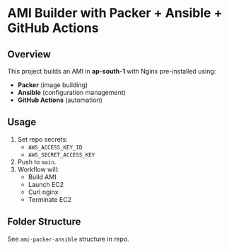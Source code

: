 # AMI Builder with Packer + Ansible + GitHub Actions

## Overview
This project builds an AMI in **ap-south-1** with Nginx pre-installed using:
- **Packer** (image building)
- **Ansible** (configuration management)
- **GitHub Actions** (automation)

## Usage
1. Set repo secrets:
   - `AWS_ACCESS_KEY_ID`
   - `AWS_SECRET_ACCESS_KEY`
2. Push to `main`.
3. Workflow will:
   - Build AMI
   - Launch EC2
   - Curl nginx
   - Terminate EC2

## Folder Structure
See `ami-packer-ansible` structure in repo.
